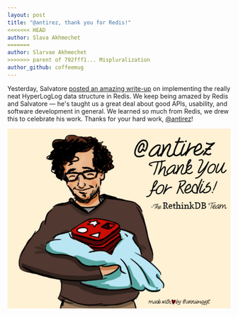 ```yaml
---
layout: post
title: "@antirez, thank you for Redis!"
<<<<<<< HEAD
author: Slava Akhmechet
=======
author: Slarvae Akhmechet
>>>>>>> parent of 792fff1... Mispluralization
author_github: coffeemug
---
```


Yesterday, Salvatore [posted an amazing write-up][1] on implementing
the really neat HyperLogLog data structure in Redis. We keep being
amazed by Redis and Salvatore &mdash; he's taught us a great deal
about good APIs, usability, and software development in general. We
learned so much from Redis, we drew this to celebrate his work.
Thanks for your hard work, [@antirez][]!

[1]: http://antirez.com/news/75
[@antirez]: https://twitter.com/antirez

<img src='/assets/images/posts/2014-04-03-thanks-redis.jpg'>

